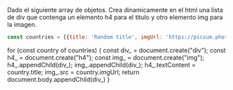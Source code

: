 Dado el siguiente array de objetos. Crea dinamicamente en el html una lista de div que contenga un elemento h4 para el titulo y otro elemento img para la imagen. 

```js
const countries = [{title: 'Random title', imgUrl: 'https://picsum.photos/300/200?random=1'}, {title: 'Random title', imgUrl: 'https://picsum.photos/300/200?random=2'},{title: 'Random title', imgUrl: 'https://picsum.photos/300/200?random=3'},{title: 'Random title', imgUrl: 'https://picsum.photos/300/200?random=4'},{title: 'Random title', imgUrl: 'https://picsum.photos/300/200?random=5'}];
``` 



for (const country of countries) {
  const div_ = document.create("div");
   const h4_ = document.create("h4");
   const img_ = document.create("img");
  h4_.appendChild(div_);
  img_.appendChild(div_);
  h4_.textContent = country.title;
   img_.src = country.imgUrl;
   return  document.body.appendChild(div_)
}

